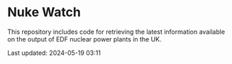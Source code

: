 # Nuke Watch

This repository includes code for retrieving the latest information available on the output of EDF nuclear power plants in the UK.

Last updated: 2024-05-19 03:11